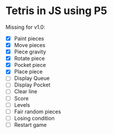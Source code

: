 # Tetris in JS using P5

Missing for v1.0:

- [x] Paint pieces
- [x] Move pieces
- [x] Piece gravity
- [x] Rotate piece
- [x] Pocket piece
- [x] Place piece
- [ ] Display Queue 
- [ ] Display Pocket
- [ ] Clear line
- [ ] Score
- [ ] Levels
- [ ] Fair random pieces
- [ ] Losing condition
- [ ] Restart game